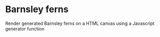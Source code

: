 # Barnsley ferns
Render generated Barnsley ferns on a HTML canvas using a Javascript generator function
